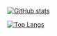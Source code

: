 [![GitHub stats](https://github-readme-stats.vercel.app/api?username=pigglegiggle&show_icons=true&theme=radical)](https://github.com/pigglegiggle)

[![Top Langs](https://github-readme-stats.vercel.app/api/top-langs/?username=pigglegiggle&layout=compact&theme=radical)](https://github.com/pigglegiggle)

